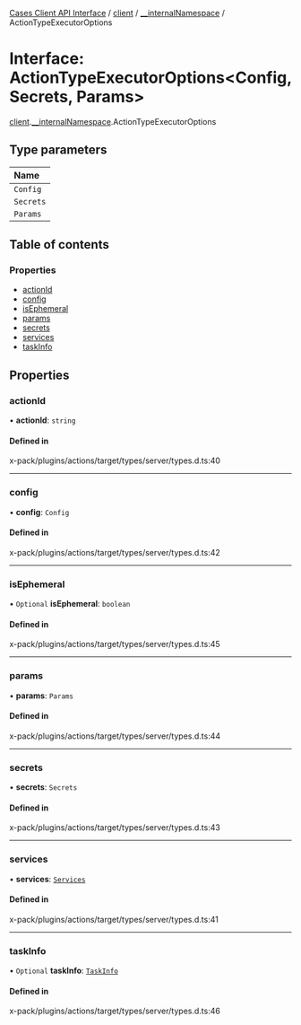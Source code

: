 [Cases Client API Interface](../README.md) / [client](../modules/client.md) / [\_\_internalNamespace](../modules/client.__internalNamespace.md) / ActionTypeExecutorOptions

# Interface: ActionTypeExecutorOptions<Config, Secrets, Params\>

[client](../modules/client.md).[__internalNamespace](../modules/client.__internalNamespace.md).ActionTypeExecutorOptions

## Type parameters

| Name |
| :------ |
| `Config` |
| `Secrets` |
| `Params` |

## Table of contents

### Properties

- [actionId](client.__internalNamespace.ActionTypeExecutorOptions.md#actionid)
- [config](client.__internalNamespace.ActionTypeExecutorOptions.md#config)
- [isEphemeral](client.__internalNamespace.ActionTypeExecutorOptions.md#isephemeral)
- [params](client.__internalNamespace.ActionTypeExecutorOptions.md#params)
- [secrets](client.__internalNamespace.ActionTypeExecutorOptions.md#secrets)
- [services](client.__internalNamespace.ActionTypeExecutorOptions.md#services)
- [taskInfo](client.__internalNamespace.ActionTypeExecutorOptions.md#taskinfo)

## Properties

### actionId

• **actionId**: `string`

#### Defined in

x-pack/plugins/actions/target/types/server/types.d.ts:40

___

### config

• **config**: `Config`

#### Defined in

x-pack/plugins/actions/target/types/server/types.d.ts:42

___

### isEphemeral

• `Optional` **isEphemeral**: `boolean`

#### Defined in

x-pack/plugins/actions/target/types/server/types.d.ts:45

___

### params

• **params**: `Params`

#### Defined in

x-pack/plugins/actions/target/types/server/types.d.ts:44

___

### secrets

• **secrets**: `Secrets`

#### Defined in

x-pack/plugins/actions/target/types/server/types.d.ts:43

___

### services

• **services**: [`Services`](client.__internalNamespace.Services.md)

#### Defined in

x-pack/plugins/actions/target/types/server/types.d.ts:41

___

### taskInfo

• `Optional` **taskInfo**: [`TaskInfo`](client.__internalNamespace.TaskInfo.md)

#### Defined in

x-pack/plugins/actions/target/types/server/types.d.ts:46
